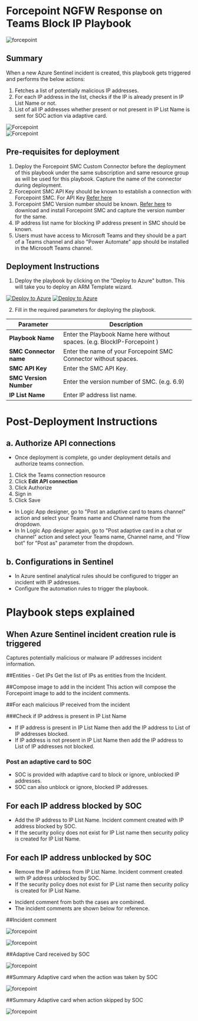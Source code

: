 # Forcepoint NGFW Response on Teams Block IP Playbook

![forcepoint](../logo.jpg)

## Summary
 When a new Azure Sentinel incident is created, this playbook gets triggered and performs the below actions:
 1. Fetches a list of potentially malicious IP addresses.
 2. For each IP address in the list, checks if the IP is already present in IP List Name or not.<br>
 3. List of all IP addresses whether present or not present in IP List Name is sent for SOC action via adaptive card.<br>

 ![Forcepoint](./Images/PlaybookdesignerLight.png)<br>
![Forcepoint](./Images/PlaybookdesignerDark.png)<br>

 
 ## Pre-requisites for deployment
 1. Deploy the Forcepoint SMC Custom Connector before the deployment of this playbook under the same subscription and same resource group as will be used for this playbook. Capture the name of the connector during deployment.
 2. Forcepoint SMC API Key should be known to establish a connection with Forcepoint SMC. For API Key [Refer here](http://www.websense.com/content/support/library/ngfw/v610/rfrnce/ngfw_6100_ug_smc-api_a_en-us.pdf )
 3. Forcepoint SMC Version number should be known. [Refer here](https://help.stonesoft.com/onlinehelp/StoneGate/SMC/) to download and install Forcepoint SMC and capture the version number for the same.
 4. IP address list name for blocking IP address present in SMC should be known.
 5. Users must have access to Microsoft Teams and they should be a part of a Teams channel and also "Power Automate" app should be installed in the Microsoft Teams channel.


 ## Deployment Instructions
 1. Deploy the playbook by clicking on the "Deploy to Azure" button. This will take you to deploy an ARM Template wizard.

 [![Deploy to Azure](https://aka.ms/deploytoazurebutton)](https://portal.azure.com/#create/Microsoft.Template/uri/https%3A%2F%2Fraw.githubusercontent.com%2FAzure%2FAzure-Sentinel%2Fmaster%2FPlaybooks%2FForcepointNGFW%2FPlaybooks%2FResponseOnTeamsBlockIP-ForcepointNGFW%2Fazuredeploy.json) 
 [![Deploy to Azure](https://aka.ms/deploytoazuregovbutton)](https://portal.azure.us/#create/Microsoft.Template/uri/https%3A%2F%2Fraw.githubusercontent.com%2FAzure%2FAzure-Sentinel%2Fmaster%2FPlaybooks%2FForcepointNGFW%2FPlaybooks%2FResponseOnTeamsBlockIP-ForcepointNGFW%2Fazuredeploy.json)


 2. Fill in the required parameters for deploying the playbook.

 | Parameter  | Description |
| ------------- | ------------- |
| **Playbook Name** | Enter the Playbook Name here without spaces. (e.g. BlockIP-Forcepoint ) |
| **SMC Connector name**|Enter the name of your Forcepoint SMC Connector without spaces.|
| **SMC API Key**  | Enter the SMC API Key. | 
| **SMC Version Number** | Enter the version number of SMC. (e.g. 6.9) |
| **IP List Name**|Enter IP address list name.|


# Post-Deployment Instructions 
## a. Authorize API connections
* Once deployment is complete, go under deployment details and authorize teams connection. 
1.  Click the Teams connection resource
2.  Click **Edit API connection**
3.  Click Authorize
4.  Sign in
5.  Click Save

* In Logic App designer, go to "Post an adaptive card to teams channel" action and select your Teams name and Channel name from the dropdown.
*  In In Logic App designer again, go to "Post adaptive card in a chat or channel" action and select your Teams name, Channel name, and "Flow bot" for "Post as" parameter from the dropdown. 

## b. Configurations in Sentinel
- In Azure sentinel analytical rules should be configured to trigger an incident with IP addresses. 
- Configure the automation rules to trigger the playbook.

# Playbook steps explained
## When Azure Sentinel incident creation rule is triggered
Captures potentially malicious or malware IP addresses incident information.

##Entities - Get IPs
Get the list of IPs as entities from the Incident.

##Compose image to add in the incident
This action will compose the Forcepoint image to add to the incident comments.

##For each malicious IP received from the incident

###Check if IP address is present in IP List Name
* If IP address is present in IP List Name then add the IP address to List of IP addresses blocked.
* If IP address is not present in IP List Name then add the IP address to List of IP addresses not blocked. 

### Post an adaptive card to SOC 
* SOC is provided with adaptive card to block or ignore, unblocked IP addresses.
* SOC can also unblock or ignore, blocked IP addresses.

## For each IP address blocked by SOC
* Add the IP address to IP List Name. Incident comment created with IP address blocked by SOC.
* If the security policy does not exist for IP List name then security policy is created for IP List Name.

## For each IP address unblocked by SOC
* Remove the IP address from IP List Name. Incident comment created with IP address unblocked by SOC.
* If the security policy does not exist for IP List name then security policy is created for IP List Name.

- Incident comment from both the cases are combined.
- The incident comments are shown below for reference.


##Incident comment 

![forcepoint](./Images/IncidentCommentLight.png)

![forcepoint](./Images/IncidentCommentDark.png)


##Adaptive Card received by SOC

![forcepoint](./Images/AdaptiveCard.png)

##Summary Adaptive card when the action was taken by SOC

![forcepoint](./Images/ResponseOnAction.png)

##Summary Adaptive card when action skipped by SOC 

![forcepoint](./Images/ResponseOnSkip.png)


